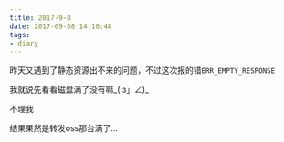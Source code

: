```yaml
---
title: 2017-9-8
date: 2017-09-08 14:10:48
tags:
- diary
---
```


昨天又遇到了静态资源出不来的问题，不过这次报的错`ERR_EMPTY_RESPONSE`

我就说先看看磁盘满了没有嘛_(:з」∠)_

不理我

结果果然是转发oss那台满了…


